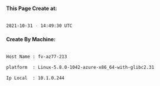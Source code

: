 
   
#### This Page Create at:

```bash

2021-10-31 - 14:49:30 UTC

```

#### Create By Machine:

```bash

Host Name : fv-az77-213

platform  : Linux-5.8.0-1042-azure-x86_64-with-glibc2.31

Ip Local  : 10.1.0.244

```

